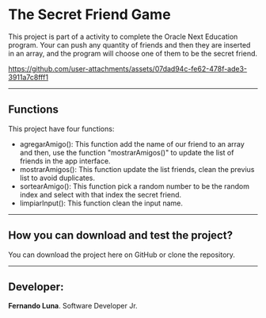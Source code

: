 <h1>The Secret Friend Game</h1>
<p>This project is part of a activity to complete the Oracle Next Education program. Your can push any quantity of friends and then they are inserted in an array, and the program will choose one of them to be the secret friend.</p>


https://github.com/user-attachments/assets/07dad94c-fe62-478f-ade3-3911a7c8fff1


<hr>
<h2>Functions</h2>
This project have four functions: 
  <ul>
    <li>
      agregarAmigo(): This function add the name of our friend to an array and then, use the function "mostrarAmigos()" to update the list of friends in the app interface.
    </li>
    <li>
      mostrarAmigos(): This function update the list friends, clean the previus list to avoid duplicates. 
    </li>
    <li>
      sortearAmigo(): This function pick a random number to be the random index and select with that index the secret friend.
    </li>
    <li>
      limpiarInput(): This function clean the input name.
    </li>
  </ul>
<hr>
<h2>How you can download and test the project?</h2>
<p>You can download the project here on GitHub or clone the repository.</p>
<hr>
<h2>Developer: </h2>
<p><strong>Fernando Luna</strong>. Software Developer Jr.</p>
